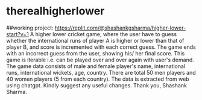 # therealhigherlower

##working project: https://replit.com/@shashankgsharma/higher-lower-start?v=1
A higher lower cricket game, where the user have to guess whether the international runs of player A is higher or lower than that of player B, and score is incremented with each correct guess.
The game ends with an incorrect guess from the user, showing his/ her final score. This game is iterable i.e. can be played over and over again with user's demand.
The game data consists of male and female player's name, international runs, international wickets, age, country.
There are total 50 men players and 40 women players (5 from each country).
The data is extracted from web using chatgpt.
Kindly suggest any useful changes.
Thank you,
Shashank Sharma.
